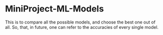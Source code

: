 # MiniProject-ML-Models

This is to compare all the possible models, and choose the best one out of all. So, that, in future, one can refer to the accuracies of every single model.
